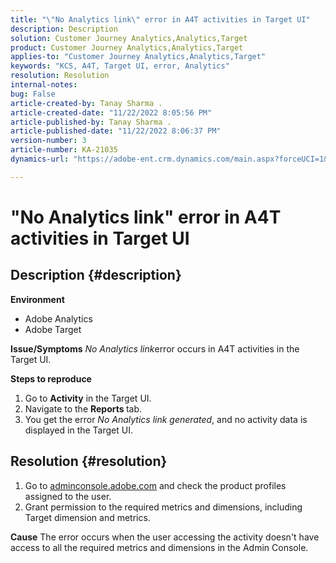 ```yaml
---
title: "\"No Analytics link\" error in A4T activities in Target UI"
description: Description
solution: Customer Journey Analytics,Analytics,Target
product: Customer Journey Analytics,Analytics,Target
applies-to: "Customer Journey Analytics,Analytics,Target"
keywords: "KCS, A4T, Target UI, error, Analytics"
resolution: Resolution
internal-notes: 
bug: False
article-created-by: Tanay Sharma .
article-created-date: "11/22/2022 8:05:56 PM"
article-published-by: Tanay Sharma .
article-published-date: "11/22/2022 8:06:37 PM"
version-number: 3
article-number: KA-21035
dynamics-url: "https://adobe-ent.crm.dynamics.com/main.aspx?forceUCI=1&pagetype=entityrecord&etn=knowledgearticle&id=d5858012-a16a-ed11-9561-6045bd006a22"

---
```

# "No Analytics link" error in A4T activities in Target UI

## Description {#description}

<b>Environment</b>
- Adobe Analytics
- Adobe Target



<b>Issue/Symptoms</b>
*No Analytics link*error occurs in A4T activities in the Target UI.



<b>Steps to reproduce</b>

1. Go to <b>Activity</b> in the Target UI.
2. Navigate to the <b>Reports </b>tab.
3. You get the error *No Analytics link generated*, and no activity data is displayed in the Target UI.



## Resolution {#resolution}


1. Go to [adminconsole.adobe.com](https://adminconsole.adobe.com/) and check the product profiles assigned to the user.
2. Grant permission to the required metrics and dimensions, including Target dimension and metrics.



<b>Cause</b>
The error occurs when the user accessing the activity doesn't have access to all the required metrics and dimensions in the Admin Console.
